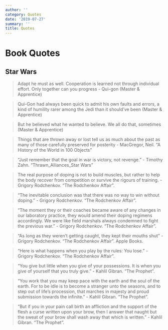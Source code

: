 ```yaml
---
author: ''
category: Quotes
date: '2019-07-27'
summary: ''
title: Quotes
---
```

# Book Quotes

## Star Wars

> Adapt he must as well. Cooperation is learned not through individual effort. Only together can you progress - Qui-gon (Master & Apprentice)

> Qui-Gon had always been quick to admit his own faults and errors, a kind of humility rarer among the Jedi than it should’ve been (Master & Apprentice)

> But he believed what he wanted to believe. We all do that, sometimes (Master & Apprentice)

> Things that are thrown away or lost tell us as much about the past as many of those carefully preserved for posterity - MacGregor, Neil. “A History of the World in 100 Objects”

> “Just remember that the goal in war is victory, not revenge.” - Timothy Zahn. “Thrawn_Alliances_Star Wars”

> The real purpose of doping is not to build muscles, but rather to help the body recover from competition or survive the rigours of training. - Grigory Rodchenkov. “The Rodchenkov Affair”.

> “The inevitable conclusion was that there was no way to win without doping.” - Grigory Rodchenkov. “The Rodchenkov Affair”.

> “The moment they or their coaches became aware of any changes in our laboratory practice, they would amend their doping regimens accordingly. We were like field marshals always condemned to fight the previous war.” - Grigory Rodchenkov. “The Rodchenkov Affair”. 

> “As long as they weren’t getting caught, they kept their mouths shut” - Grigory Rodchenkov. “The Rodchenkov Affair”. Apple Books. 

> “Here is what happens when you play by the rules: You lose.” - Grigory Rodchenkov. “The Rodchenkov Affair”.

> “You give but little when you give of your possessions. It is when you give of yourself that you truly give.” - Kahlil Gibran. “The Prophet”.

> “You work that you may keep pace with the earth and the soul of the earth. For to be idle is to become a stranger unto the seasons, and to step out of life’s procession, that marches in majesty and proud submission towards the infinite.” - Kahlil Gibran. “The Prophet”.

> “But if you in your pain call birth an affliction and the support of the flesh a curse written upon your brow, then I answer that naught but the sweat of your brow shall wash away that which is written.” - Kahlil Gibran. “The Prophet”.

